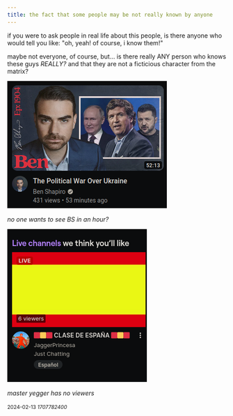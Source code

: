 ```yaml
---
title: the fact that some people may be not really known by anyone
---
```


if you were to ask people in real life about this people, is there anyone who would tell you like: "oh, yeah! of course, i know them!"

maybe not everyone, of course, but... is there really ANY person who knows these guys *REALLY?* and that they are not a ficticious character from the matrix?

![](2024-02-13_19-54.png)

*no one wants to see BS in an hour?*

![](2024-02-13_16-43.png)

*master yegger has no viewers*

<small> 2024-02-13 *1707782400*</small>
